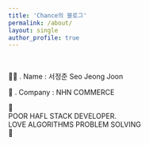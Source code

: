 ```yaml
---
title: 'Chance의 블로그'
permalink: /about/
layout: single
author_profile: true
---
```


<br>

👨‍💻 . Name : 서정준 Seo Jeong Joon

🏢 . Company : NHN COMMERCE

🔻<br>
POOR HAFL STACK DEVELOPER.<br>
LOVE ALGORITHMS PROBLEM SOLVING<br>
🔺<br>
